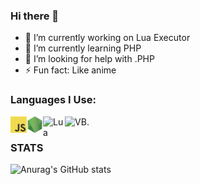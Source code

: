 ### Hi there 👋

- 🔭 I’m currently working on Lua Executor
- 🌱 I’m currently learning  PHP
- 🤔 I’m looking for help with  .PHP
- ⚡ Fun fact: Like anime
### Languages I Use:


<img align="left" alt="JavaScript" width="26px" src="https://raw.githubusercontent.com/github/explore/80688e429a7d4ef2fca1e82350fe8e3517d3494d/topics/javascript/javascript.png" />
<img align="left" alt="Node.js" width="26px" src="https://raw.githubusercontent.com/github/explore/80688e429a7d4ef2fca1e82350fe8e3517d3494d/topics/nodejs/nodejs.png" />
<img align="left" alt="Lua" width="35px" src="https://camo.githubusercontent.com/ac23621aa950bb432fda8bf60d9c75a4701dbdea34f6201d809aced5529c75b8/68747470733a2f2f75706c6f61642e77696b696d656469612e6f72672f77696b6970656469612f636f6d6d6f6e732f7468756d622f632f63662f4c75612d4c6f676f2e7376672f3132303070782d4c75612d4c6f676f2e7376672e706e67" />
<img align="left" alt="VB" width="35px" src="https://camo.githubusercontent.com/b344dca5da9dc62948d90c20624a1d6bec8c26d02c4884a894e1a19f76f302c8/68747470733a2f2f6c6f676f6469782e636f6d2f6c6f676f2f313731383732392e706e67" />
.

### STATS


![Anurag's GitHub stats](https://github-readme-stats.vercel.app/api?username=SzpadelDEV&show_icons=true&theme=radical)
